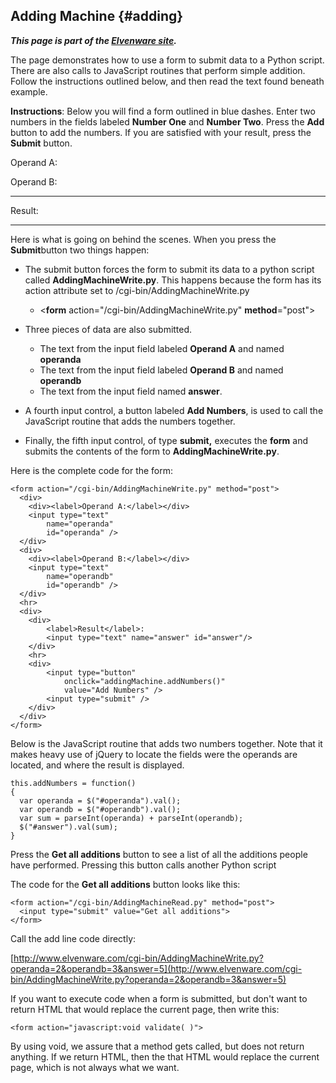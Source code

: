 Adding Machine {#adding}
--------------

***This page is part of the [Elvenware
site](http://www.elvenware.com/charlie/development/web/JavaScript/JQueryBasic.html#adding).***

The page demonstrates how to use a form to submit data to a Python
script. There are also calls to JavaScript routines that perform simple
addition. Follow the instructions outlined below, and then read the text
found beneath example.

**Instructions**: Below you will find a form outlined in blue dashes.
Enter two numbers in the fields labeled **Number One** and **Number
Two**. Press the **Add** button to add the numbers. If you are satisfied
with your result, press the **Submit** button.

Operand A:

Operand B:

* * * * *

Result:

* * * * *

Here is what is going on behind the scenes. When you press the
**Submit**button two things happen:

-   The submit button forces the form to submit its data to a python
    script called **AddingMachineWrite.py**. This happens because the
    form has its action attribute set to /cgi-bin/AddingMachineWrite.py
    -   \<**form** action="/cgi-bin/AddingMachineWrite.py"
        **method**="post"\>

-   Three pieces of data are also submitted.
    -   The text from the input field labeled **Operand A** and named
        **operanda**
    -   The text from the input field labeled **Operand B** and named
        **operandb**
    -   The text from the input field named **answer**.

-   A fourth input control, a button labeled **Add Numbers**, is used to
    call the JavaScript routine that adds the numbers together.
-   Finally, the fifth input control, of type **submit,** executes the
    **form** and submits the contents of the form to
    **AddingMachineWrite.py**.

Here is the complete code for the form:

~~~~ {.code}
<form action="/cgi-bin/AddingMachineWrite.py" method="post">
  <div>
    <div><label>Operand A:</label></div>
    <input type="text" 
        name="operanda" 
        id="operanda" />
  </div>
  <div>
    <div><label>Operand B:</label></div>
    <input type="text" 
        name="operandb" 
        id="operandb" />
  </div>
  <hr>
  <div>
    <div>
        <label>Result</label>: 
        <input type="text" name="answer" id="answer"/>
    </div>
    <hr>
    <div>
        <input type="button" 
            onclick="addingMachine.addNumbers()" 
            value="Add Numbers" />
        <input type="submit" />
    </div>
  </div>
</form>
~~~~

Below is the JavaScript routine that adds two numbers together. Note
that it makes heavy use of jQuery to locate the fields were the operands
are located, and where the result is displayed.

~~~~ {.code}
this.addNumbers = function()
{
  var operanda = $("#operanda").val();
  var operandb = $("#operandb").val();
  var sum = parseInt(operanda) + parseInt(operandb);
  $("#answer").val(sum);
}
~~~~

Press the **Get all additions** button to see a list of all the
additions people have performed. Pressing this button calls another
Python script

The code for the **Get all additions** button looks like this:

~~~~ {.code}
<form action="/cgi-bin/AddingMachineRead.py" method="post">
  <input type="submit" value="Get all additions">
</form>
~~~~

Call the add line code directly:

[http://www.elvenware.com/cgi-bin/AddingMachineWrite.py?operanda=2&operandb=3&answer=5](http://www.elvenware.com/cgi-bin/AddingMachineWrite.py?operanda=2&operandb=3&answer=5)

If you want to execute code when a form is submitted, but don't want to
return HTML that would replace the current page, then write this:

    <form action="javascript:void validate( )">

By using void, we assure that a method gets called, but does not return
anything. If we return HTML, then the that HTML would replace the
current page, which is not always what we want.
